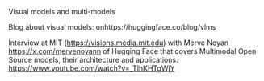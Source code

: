 Visual models and multi-models

Blog about visual models: onhttps://huggingface.co/blog/vlms

Interview at MIT (https://visions.media.mit.edu) with Merve Noyan https://x.com/mervenoyann of Hugging Face that covers Multimodal Open Source models, their architecture and applications. https://www.youtube.com/watch?v=_TlhKHTgWjY
